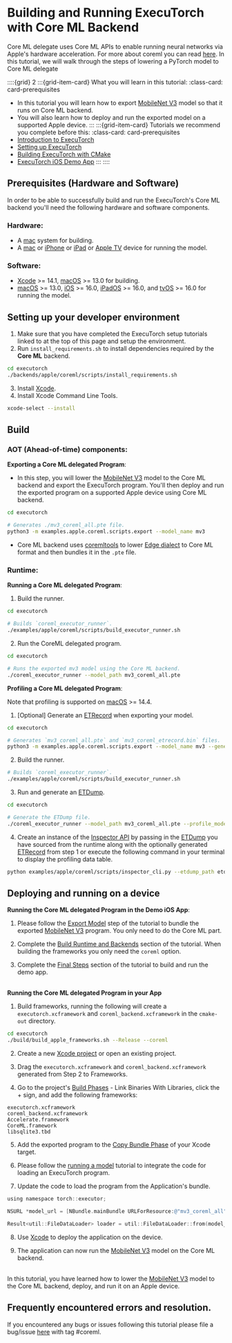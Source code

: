 # Building and Running ExecuTorch with Core ML Backend

Core ML delegate uses Core ML APIs to enable running neural networks via Apple's hardware acceleration. For more about coreml you can read [here](https://developer.apple.com/documentation/coreml). In this tutorial, we will walk through the steps of lowering a PyTorch model to Core ML delegate


::::{grid} 2
:::{grid-item-card}  What you will learn in this tutorial:
:class-card: card-prerequisites
* In this tutorial you will learn how to export [MobileNet V3](https://pytorch.org/vision/main/models/mobilenetv3.html) model so that it runs on Core ML backend.
* You will also learn how to deploy and run the exported model on a supported Apple device.
:::
:::{grid-item-card}  Tutorials we recommend you complete before this:
:class-card: card-prerequisites
* [Introduction to ExecuTorch](intro-how-it-works.md)
* [Setting up ExecuTorch](getting-started-setup.md)
* [Building ExecuTorch with CMake](runtime-build-and-cross-compilation.md)
* [ExecuTorch iOS Demo App](demo-apps-ios.md)
:::
::::


## Prerequisites (Hardware and Software)

In order to be able to successfully build and run the ExecuTorch's Core ML backend you'll need the following hardware and software components.

### Hardware:
- A [mac](https://www.apple.com/mac/]) system for building.
- A [mac](https://www.apple.com/mac/]) or [iPhone](https://www.apple.com/iphone/) or [iPad](https://www.apple.com/ipad/) or [Apple TV](https://www.apple.com/tv-home/) device for running the model.

### Software:

- [Xcode](https://developer.apple.com/documentation/xcode) >= 14.1, [macOS](https://developer.apple.com/macos) >= 13.0 for building.
- [macOS](https://developer.apple.com/macos) >= 13.0, [iOS](https://developer.apple.com/ios/) >= 16.0, [iPadOS](https://developer.apple.com/ipados/) >= 16.0, and [tvOS](https://developer.apple.com/tvos/) >= 16.0 for running the model.

## Setting up your developer environment

1. Make sure that you have completed the ExecuTorch setup tutorials linked to at the top of this page and setup the environment.
2. Run `install_requirements.sh` to install dependencies required by the **Core ML** backend.

```bash
cd executorch
./backends/apple/coreml/scripts/install_requirements.sh
```
3. Install [Xcode](https://developer.apple.com/xcode/).
4. Install Xcode Command Line Tools.

```bash
xcode-select --install
```

## Build

### AOT (Ahead-of-time) components:


**Exporting a Core ML delegated Program**:
- In this step, you will lower the [MobileNet V3](https://pytorch.org/vision/main/models/mobilenetv3.html) model to the Core ML backend and export the ExecuTorch program. You'll then deploy and run the exported program on a supported Apple device using Core ML backend.
```bash
cd executorch

# Generates ./mv3_coreml_all.pte file.
python3 -m examples.apple.coreml.scripts.export --model_name mv3
```

- Core ML backend uses [coremltools](https://apple.github.io/coremltools/docs-guides/source/overview-coremltools.html) to lower [Edge dialect](ir-exir.md#edge-dialect) to Core ML format and then bundles it in the `.pte` file.


### Runtime:

**Running a Core ML delegated Program**:
1. Build the runner.
```bash
cd executorch

# Builds `coreml_executor_runner`.
./examples/apple/coreml/scripts/build_executor_runner.sh
```
2. Run the CoreML delegated program.
```bash
cd executorch

# Runs the exported mv3 model using the Core ML backend.
./coreml_executor_runner --model_path mv3_coreml_all.pte
```

**Profiling a Core ML delegated Program**:

Note that profiling is supported on [macOS](https://developer.apple.com/macos) >= 14.4.

1. [Optional] Generate an [ETRecord](./sdk-etrecord.rst) when exporting your model.
```bash
cd executorch

# Generates `mv3_coreml_all.pte` and `mv3_coreml_etrecord.bin` files.
python3 -m examples.apple.coreml.scripts.export --model_name mv3 --generate_etrecord
```

2. Build the runner.
```bash
# Builds `coreml_executor_runner`.
./examples/apple/coreml/scripts/build_executor_runner.sh
```
3. Run and generate an [ETDump](./sdk-etdump.md). 
```bash
cd executorch

# Generate the ETDump file.
./coreml_executor_runner --model_path mv3_coreml_all.pte --profile_model --etdump_path etdump.etdp
```

4. Create an instance of the [Inspector API](./sdk-inspector.rst) by passing in the [ETDump](./sdk-etdump.md) you have sourced from the runtime along with the optionally generated [ETRecord](./sdk-etrecord.rst) from step 1 or execute the following command in your terminal to display the profiling data table.
```bash
python examples/apple/coreml/scripts/inspector_cli.py --etdump_path etdump.etdp --etrecord_path mv3_coreml.bin
```


## Deploying and running on a device

**Running the Core ML delegated Program in the Demo iOS App**:
1. Please follow the [Export Model](demo-apps-ios.md#models-and-labels) step of the tutorial to bundle the exported [MobileNet V3](https://pytorch.org/vision/main/models/mobilenetv3.html) program. You only need to do the Core ML part.

2. Complete the [Build Runtime and Backends](demo-apps-ios.md#build-runtime-and-backends) section of the tutorial. When building the frameworks you only need the `coreml` option.

3. Complete the [Final Steps](demo-apps-ios.md#final-steps) section of the tutorial to build and run the demo app.

<br>**Running the Core ML delegated Program in your App**
1. Build frameworks, running the following will create a `executorch.xcframework` and `coreml_backend.xcframework` in the `cmake-out` directory.
```bash
cd executorch
./build/build_apple_frameworks.sh --Release --coreml
```
2. Create a new [Xcode project](https://developer.apple.com/documentation/xcode/creating-an-xcode-project-for-an-app#) or open an existing project.

3. Drag the `executorch.xcframework` and `coreml_backend.xcframework` generated from Step 2 to Frameworks.

4. Go to the project's [Build Phases](https://developer.apple.com/documentation/xcode/customizing-the-build-phases-of-a-target) -  Link Binaries With Libraries, click the + sign, and add the following frameworks:
```
executorch.xcframework
coreml_backend.xcframework
Accelerate.framework
CoreML.framework
libsqlite3.tbd
```
5. Add the exported program to the [Copy Bundle Phase](https://developer.apple.com/documentation/xcode/customizing-the-build-phases-of-a-target#Copy-files-to-the-finished-product) of your Xcode target.

6. Please follow the [running a model](./running-a-model-cpp-tutorial.md) tutorial to integrate the code for loading an ExecuTorch program.

7. Update the code to load the program from the Application's bundle.
``` objective-c
using namespace torch::executor;

NSURL *model_url = [NBundle.mainBundle URLForResource:@"mv3_coreml_all" extension:@"pte"];

Result<util::FileDataLoader> loader = util::FileDataLoader::from(model_url.path.UTF8String);
```

8. Use [Xcode](https://developer.apple.com/documentation/xcode/building-and-running-an-app#Build-run-and-debug-your-app) to deploy the application on the device.

9. The application can now run the [MobileNet V3](https://pytorch.org/vision/main/models/mobilenetv3.html) model on the Core ML backend.

<br>In this tutorial, you have learned how to lower the [MobileNet V3](https://pytorch.org/vision/main/models/mobilenetv3.html) model to the Core ML backend, deploy, and run it on an Apple device.

## Frequently encountered errors and resolution.

If you encountered any bugs or issues following this tutorial please file a bug/issue [here](https://github.com/pytorch/executorch/issues) with tag #coreml.
